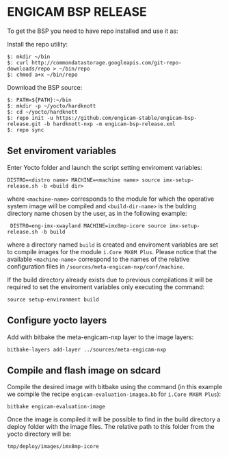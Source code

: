 # ENGICAM BSP RELEASE

To get the BSP you need to have repo installed and use it as:

Install the repo utility:

    $: mkdir ~/bin
    $: curl http://commondatastorage.googleapis.com/git-repo-downloads/repo > ~/bin/repo
    $: chmod a+x ~/bin/repo

Download the BSP source:

    $: PATH=${PATH}:~/bin
    $: mkdir -p ~/yocto/hardknott
    $: cd ~/yocto/hardknott
    $: repo init -u https://github.com/engicam-stable/engicam-bsp-release.git -b hardknott-nxp -m engicam-bsp-release.xml
    $: repo sync

## Set enviroment variables

Enter Yocto folder and launch the script setting enviroment variables:

	DISTRO=<distro name> MACHINE=<machine name> source imx-setup-release.sh -b <build dir>

where ``<machine-name>`` corresponds to the module for which the operative system image will be compiled and ``<build-dir-name>`` is the bulding directory name chosen by the user, as in the following example:

	 DISTRO=eng-imx-xwayland MACHINE=imx8mp-icore source imx-setup-release.sh -b build

where a directory named ``build`` is created and enviroment variables are set to compile images for the module ``i.Core MX8M Plus``. Please notice that the available ``<machine-name>`` correspond to the names of the relative configuration files in ``/sources/meta-engicam-nxp/conf/machine``.

If the build directory already exists due to previous compilations it will be required to set the enviroment variables only executing the command:

	source setup-environment build

## Configure yocto layers

Add with bitbake the meta-engicam-nxp layer to the image layers:

	bitbake-layers add-layer ../sources/meta-engicam-nxp

## Compile and flash image on sdcard

Compile the desired image with bitbake using the command (in this example we compile the recipe ``engicam-evaluation-imagea.bb`` for ``i.Core MX8M Plus``):

	bitbake engicam-evaluation-image

Once the image is compiled it will be possible to find in the build directory a deploy folder with the image files. The relative path to this folder from the yocto directory will be:

	tmp/deploy/images/imx8mp-icore
